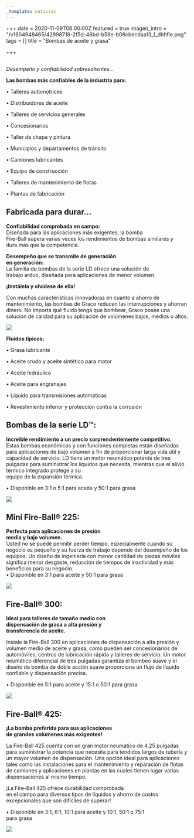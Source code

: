 ```yaml
---
_template: noticias
---
```







+++
date = 2020-11-09T06:00:00Z
featured = true
imagen_intro = "/v1604948465/42998718-2f5d-48bd-b58e-b08cbecdaa13_1_dhhfle.png"
tags = []
title = "Bombas de aceite y grasa"

+++
## 

_Desempeño y confiabilidad sobresalientes..._

**Las bombas más confiables de la industria para:**

• Talleres automotrices

• Distribuidores de aceite

• Talleres de servicios generales

• Concesionarios

• Taller de chapa y pintura

• Municipios y departamentos de tránsito

• Camiones lubricantes

• Equipo de construcción

• Talleres de mantenimiento de flotas

• Plantas de fabricación

## **Fabricada para durar...**

**Confiabilidad comprobada en campo:**  
Diseñada para las aplicaciones más exigentes, la bomba  
Fire-Ball supera varias veces los rendimientos de bombas similares y  
dura más que la competencia.

**Desempeño que se transmite de generación  
en generación:**  
La familia de bombas de la serie LD ofrece una solución de  
trabajo arduo, diseñada para aplicaciones de menor volumen.

**¡Instálela y olvídese de ella!**

Con muchas características innovadoras en cuanto a ahorro de mantenimiento, las bombas de Graco reducen las interrupciones y ahorran dinero. No importa qué fluido tenga que bombear, Graco posee una solución de calidad para su aplicación de volúmenes bajos, medios o altos.

![](https://res.cloudinary.com/novatec/v1604948562/ae90becc-c6db-424f-b457-210290dfb288_fr3msh.jpg)

**Fluidos típicos:**

• Grasa lubricante

• Aceite crudo y aceite sintético para motor

• Aceite hidráulico

• Aceite para engranajes

• Líquido para transmisiones automáticas

• Revestimiento inferior y protección contra la corrosión

## **Bombas de la serie LD™:**

**Increíble rendimiento a un precio sorprendentemente competitivo.**  
Estas bombas económicas y con funciones completas están diseñadas para aplicaciones de bajo volumen a fin de proporcionar larga vida útil y capacidad de servicio. LD tiene un motor neumático potente de tres pulgadas para suministrar los líquidos que necesita, mientras que el alivio térmico integrado protege a su  
equipo de la expansión térmica.

• Disponible en 3:1 o 5:1 para aceite y 50:1 para grasa

![](https://res.cloudinary.com/novatec/v1604948631/5ffccad6-603b-48e4-a907-8ebbb0122a5e_rn5any.png)

## **Mini Fire-Ball® 225:**

**Perfecta para aplicaciones de presión  
media y bajo volumen.**  
Usted no se puede permitir perder tiempo, especialmente cuando su negocio es pequeño y su fuerza de trabajo depende del desempeño de los equipos. Un diseño de ingeniería con menor cantidad de piezas móviles significa menor desgaste, reducción de tiempos de inactividad y más beneficios para su negocio.  
• Disponible en 3:1 para aceite y 50:1 para grasa

![](https://res.cloudinary.com/novatec/v1604948688/1367d913-c163-4dc6-8a87-5cebdc16e4d8_spvbdu.png)

## **Fire-Ball® 300:**

**Ideal para talleres de tamaño medio con  
dispensación de grasa a alta presión y  
transferencia de aceite.**

Instale la Fire-Ball 300 en aplicaciones de dispensación a alta presión y volumen medio de aceite y grasa, como pueden ser concesionarios de automóviles, centros de lubricación rápida y talleres de servicio. Un motor neumático diferencial de tres pulgadas garantiza el bombeo suave y el diseño de bomba de doble acción suave proporciona un flujo de líquido confiable y dispensación precisa.

• Disponible en 5:1 para aceite y 15:1 o 50:1 para grasa

![](https://res.cloudinary.com/novatec/v1604948739/3bed389f-4736-4239-b50f-0aac65d863a5_evsaxy.png)

## **Fire-Ball® 425:**

**¡La bomba preferida para sus aplicaciones  
de grandes volúmenes más exigentes!**

La Fire-Ball 425 cuenta con un gran motor neumático de 4,25 pulgadas para suministrar la potencia que necesita para tendidos largos de tubería y un mayor volumen de dispensación. Una opción ideal para aplicaciones tales como las instalaciones para el mantenimiento y reparación de flotas de camiones y aplicaciones en plantas en las cuales tienen lugar varias dispensaciones al mismo tiempo.

¡La Fire-Ball 425 ofrece durabilidad comprobada  
en el campo para diversos tipos de líquidos y ahorro de costos  
excepcionales que son difíciles de superar!

• Disponible en 3:1, 6:1, 10:1 para aceite y 10:1, 50:1 o 75:1  
para grasa

![](https://res.cloudinary.com/novatec/v1604948784/9e089943-fcfb-41d2-b5e0-b66edc4e0a8b_wrfjnx.png)
